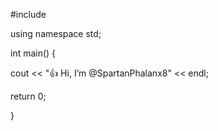 #include <intro>
  
using namespace std;
  
int main() {

  cout << "👍 Hi, I’m @SpartanPhalanx8" << endl;

return 0;

}

